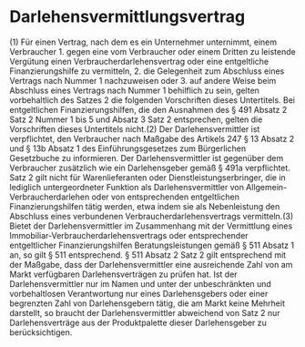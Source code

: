 # Darlehensvermittlungsvertrag

(1) Für einen Vertrag, nach dem es ein Unternehmer unternimmt, einem Verbraucher  1.
 gegen eine vom Verbraucher oder einem Dritten zu leistende Vergütung einen Verbraucherdarlehensvertrag oder eine entgeltliche Finanzierungshilfe zu vermitteln,
 2.
 die Gelegenheit zum Abschluss eines Vertrags nach Nummer 1 nachzuweisen oder
 3.
 auf andere Weise beim Abschluss eines Vertrags nach Nummer 1 behilflich zu sein,
gelten vorbehaltlich des Satzes 2 die folgenden Vorschriften dieses Untertitels. Bei entgeltlichen Finanzierungshilfen, die den Ausnahmen des § 491 Absatz 2 Satz 2 Nummer 1 bis 5 und Absatz 3 Satz 2 entsprechen, gelten die Vorschriften dieses Untertitels nicht.(2) Der Darlehensvermittler ist verpflichtet, den Verbraucher nach Maßgabe des Artikels 247 § 13 Absatz 2 und § 13b Absatz 1 des Einführungsgesetzes zum Bürgerlichen Gesetzbuche zu informieren. Der Darlehensvermittler ist gegenüber dem Verbraucher zusätzlich wie ein Darlehensgeber gemäß § 491a verpflichtet. Satz 2 gilt nicht für Warenlieferanten oder Dienstleistungserbringer, die in lediglich untergeordneter Funktion als Darlehensvermittler von Allgemein-Verbraucherdarlehen oder von entsprechenden entgeltlichen Finanzierungshilfen tätig werden, etwa indem sie als Nebenleistung den Abschluss eines verbundenen Verbraucherdarlehensvertrags vermitteln.(3) Bietet der Darlehensvermittler im Zusammenhang mit der Vermittlung eines Immobiliar-Verbraucherdarlehensvertrags oder entsprechender entgeltlicher Finanzierungshilfen Beratungsleistungen gemäß § 511 Absatz 1 an, so gilt § 511 entsprechend. § 511 Absatz 2 Satz 2 gilt entsprechend mit der Maßgabe, dass der Darlehensvermittler eine ausreichende Zahl von am Markt verfügbaren Darlehensverträgen zu prüfen hat. Ist der Darlehensvermittler nur im Namen und unter der unbeschränkten und vorbehaltlosen Verantwortung nur eines Darlehensgebers oder einer begrenzten Zahl von Darlehensgebern tätig, die am Markt keine Mehrheit darstellt, so braucht der Darlehensvermittler abweichend von Satz 2 nur Darlehensverträge aus der Produktpalette dieser Darlehensgeber zu berücksichtigen. 

